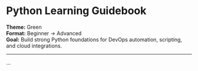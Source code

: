 # Python Learning Guidebook
**Theme:** Green  
**Format:** Beginner → Advanced  
**Goal:** Build strong Python foundations for DevOps automation, scripting, and cloud integrations.

---
...